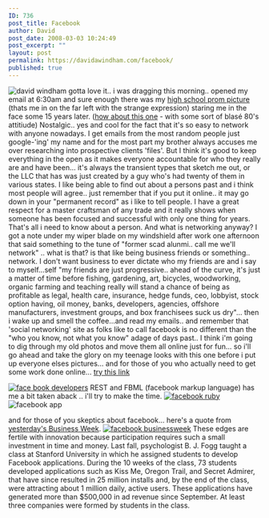 ```yaml
---
ID: 736
post_title: Facebook
author: David
post_date: 2008-03-03 10:24:49
post_excerpt: ""
layout: post
permalink: https://davidawindham.com/facebook/
published: true
---
```

<img src="http://davidawindham.com/images/prom91.jpg" alt="david windham" />
gotta love it..  i was dragging this morning.. opened my email at 6:30am and sure enough there was my <a href="http://www.facebook.com/photo.php?pid=363440&amp;id=683169019">high school prom picture</a> (thats me in on the far left with the strange expression) staring me in the face some 15 years later.  (<a href="http://www.facebook.com/photo.php?pid=363440&amp;id=683169019#pid=363446">how about this one</a> - with some sort of blasé 80's attitiude) Nostalgic.. yes and cool for the fact that it's so easy to network with anyone nowadays.  I get emails from the most random people just google-'ing' my name and for the most part my brother always accuses me over researching into  prospective clients 'files'.  But I think it's good to keep everything in the open as it makes everyone accountable for who they really are and have been... it's always the transient types that sketch me out, or the LLC that has was just created by a guy who's had twenty of them in various states.  I like being able to find out about a persons past and i think most people will agree.. just remember that if you put it online.. it may go down in your "permanent record" as i like to tell people.  I have a great respect for a master craftsman of any trade and it really shows when someone has been focused and successful with only one thing for years.  That's all i need to know about a person.   And what is networking anyway? I got a note under my wiper blade on my windshield after work one afternoon that said something to the tune of "former scad alunmi.. call me we'll network" .. what is that? is that like being business friends or something.. network.  I don't want business to ever dictate who my friends are and i say to myself...self "my friends are just progressive.. ahead of the curve, it's just a matter of time before fishing, gardening, art, bicycles, woodworking, organic farming and teaching really will stand a chance of being as profitable as legal, health care, insurance, hedge funds, ceo, lobbyist, stock option having, oil money, banks, developers, agencies,  offshore manufacturers, investment groups, and box franchisees suck us dry"... then i wake up and smell the coffee...and read my emails.. and remember that 'social networking' site as folks like to call facebook is no different than the "who you know, not what you know" adage of days past..   I think i'm going to dig through my old photos and move them all online just for fun... so i'll go ahead and take the glory on my teenage looks with this one before i put up everyone elses pictures... and for those of you who actually need to get some work done online... <a href="http://www.facebook.com/editaccount.php?notifications">try this link</a>

<a href="http://wiki.developers.facebook.com/index.php/Main_Page"><img src="http://davidawindham.com/images/facebookdev.png" alt="face book developers" /></a>
REST  and FBML (facebook markup language) has me a bit taken aback  .. i'll try to make the time.
<a href="http://wiki.developers.facebook.com/index.php/Ruby_on_Rails#Using_the_RFacebook_on_Rails_Plugin"><img src="http://davidawindham.com/images/facebookruby.png" alt="facebook ruby" /></a>
<img src="http://davidawindham.com/images/facebookapp.png" alt="facebook app" />

and for those of you skeptics about facebook... here's a quote from <a href="http://www.businessweek.com/innovate/content/apr2008/id2008042_809134.htm">yesterday's Business Week</a>.
<a href="http://www.businessweek.com/innovate/content/apr2008/id2008042_809134.htm"><img src="http://davidawindham.com/images/bweekfacebook.png" alt="facebook businessweek" /></a>
These edges are fertile with innovation because participation requires such a small investment in time and money. Last fall, psychologist B. J. Fogg taught a class at Stanford University in which he assigned students to develop Facebook applications. During the 10 weeks of the class, 73 students developed applications such as Kiss Me, Oregon Trail, and Secret Admirer, that have since resulted in 25 million installs and, by the end of the class, were attracting about 1 million daily, active users. These applications have generated more than $500,000 in ad revenue since September. At least three companies were formed by students in the class.